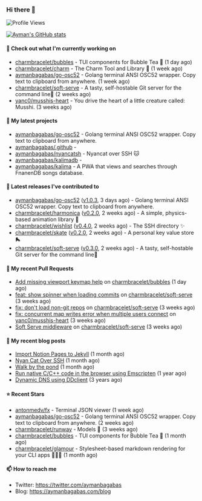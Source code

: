 ### Hi there 👋

![Profile Views](https://komarev.com/ghpvc/?username=aymanbagabas&label=PROFILE+VIEWS)

[![Ayman's GitHub stats](https://github-readme-stats.vercel.app/api?username=aymanbagabas&count_private=true&show_icons=true)](https://github.com/anuraghazra/github-readme-stats)

#### 👷 Check out what I'm currently working on

- [charmbracelet/bubbles](https://github.com/charmbracelet/bubbles) - TUI components for Bubble Tea 🍡 (1 day ago)
- [charmbracelet/charm](https://github.com/charmbracelet/charm) - The Charm Tool and Library 🌟 (1 week ago)
- [aymanbagabas/go-osc52](https://github.com/aymanbagabas/go-osc52) - Golang terminal ANSI OSC52 wrapper. Copy text to clipboard from anywhere. (1 week ago)
- [charmbracelet/soft-serve](https://github.com/charmbracelet/soft-serve) - A tasty, self-hostable Git server for the command line🍦 (2 weeks ago)
- [yanc0/musshis-heart](https://github.com/yanc0/musshis-heart) - You drive the heart of a little creature called: Musshi. (3 weeks ago)

#### 🌱 My latest projects

- [aymanbagabas/go-osc52](https://github.com/aymanbagabas/go-osc52) - Golang terminal ANSI OSC52 wrapper. Copy text to clipboard from anywhere.
- [aymanbagabas/.github](https://github.com/aymanbagabas/.github) - 
- [aymanbagabas/nyancatsh](https://github.com/aymanbagabas/nyancatsh) - Nyancat over SSH 🐱
- [aymanbagabas/kalimadb](https://github.com/aymanbagabas/kalimadb) - 
- [aymanbagabas/kalima](https://github.com/aymanbagabas/kalima) - A PWA that views and searches through FnanenDB songs database.

#### 🔭 Latest releases I've contributed to

- [aymanbagabas/go-osc52](https://github.com/aymanbagabas/go-osc52) ([v1.0.3](https://github.com/aymanbagabas/go-osc52/releases/tag/v1.0.3), 3 days ago) - Golang terminal ANSI OSC52 wrapper. Copy text to clipboard from anywhere.
- [charmbracelet/harmonica](https://github.com/charmbracelet/harmonica) ([v0.2.0](https://github.com/charmbracelet/harmonica/releases/tag/v0.2.0), 2 weeks ago) - A simple, physics-based animation library 🎼
- [charmbracelet/wishlist](https://github.com/charmbracelet/wishlist) ([v0.4.0](https://github.com/charmbracelet/wishlist/releases/tag/v0.4.0), 2 weeks ago) - The SSH directory ✨
- [charmbracelet/skate](https://github.com/charmbracelet/skate) ([v0.2.0](https://github.com/charmbracelet/skate/releases/tag/v0.2.0), 2 weeks ago) - A personal key value store 🛼
- [charmbracelet/soft-serve](https://github.com/charmbracelet/soft-serve) ([v0.3.0](https://github.com/charmbracelet/soft-serve/releases/tag/v0.3.0), 2 weeks ago) - A tasty, self-hostable Git server for the command line🍦

#### 🔨 My recent Pull Requests

- [Add missing viewport keymap help](https://github.com/charmbracelet/bubbles/pull/146) on [charmbracelet/bubbles](https://github.com/charmbracelet/bubbles) (1 day ago)
- [feat: show spinner when loading commits](https://github.com/charmbracelet/soft-serve/pull/112) on [charmbracelet/soft-serve](https://github.com/charmbracelet/soft-serve) (3 weeks ago)
- [fix: don&#39;t load non-git repos](https://github.com/charmbracelet/soft-serve/pull/111) on [charmbracelet/soft-serve](https://github.com/charmbracelet/soft-serve) (3 weeks ago)
- [fix: concurrent map writes error when multiple users connect](https://github.com/yanc0/musshis-heart/pull/1) on [yanc0/musshis-heart](https://github.com/yanc0/musshis-heart) (3 weeks ago)
- [Soft Serve middleware](https://github.com/charmbracelet/soft-serve/pull/110) on [charmbracelet/soft-serve](https://github.com/charmbracelet/soft-serve) (3 weeks ago)

#### 📜 My recent blog posts

- [Import Notion Pages to Jekyll](https://aymanbagabas.com/blog/2022/03/29/import-notion-pages-to-jekyll.html) (1 month ago)
- [Nyan Cat Over SSH](https://aymanbagabas.com/blog/2022/03/25/nyan-cat-over-ssh.html) (1 month ago)
- [Walk by the pond](https://aymanbagabas.com/blog/2022/03/10/walk-by-the-pond.html) (1 month ago)
- [Run native C/C&#43;&#43; code in the browser using Emscripten](https://aymanbagabas.com/blog/2020/11/18/run-native-c-c&#43;&#43;-code-in-the-browser-using-emscripten.html) (1 year ago)
- [Dynamic DNS using DDclient](https://aymanbagabas.com/blog/2019/02/16/dynamic-dns-using-ddclient.html) (3 years ago)

#### ⭐ Recent Stars

- [antonmedv/fx](https://github.com/antonmedv/fx) - Terminal JSON viewer (1 week ago)
- [aymanbagabas/go-osc52](https://github.com/aymanbagabas/go-osc52) - Golang terminal ANSI OSC52 wrapper. Copy text to clipboard from anywhere. (2 weeks ago)
- [charmbracelet/runway](https://github.com/charmbracelet/runway) - Models 📸 (3 weeks ago)
- [charmbracelet/bubbles](https://github.com/charmbracelet/bubbles) - TUI components for Bubble Tea 🍡 (1 month ago)
- [charmbracelet/glamour](https://github.com/charmbracelet/glamour) - Stylesheet-based markdown rendering for your CLI apps 💇🏻‍♀️ (1 month ago)

#### 📫 How to reach me

- Twitter: https://twitter.com/aymanbagabas
- Blog: https://aymanbagabas.com/blog
